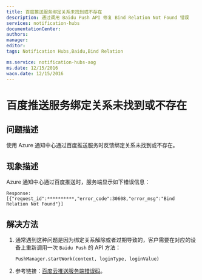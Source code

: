 ```yaml
---
title: 百度推送服务绑定关系未找到或不存在
description: 通过调用 Baidu Push API 修复 Bind Relation Not Found 错误
services: notification-hubs
documentationCenter: 
authors: 
manager: 
editor: 
tags: Notification Hubs,Baidu,Bind Relation

ms.service: notification-hubs-aog
ms.date: 12/15/2016
wacn.date: 12/15/2016
---
```


# 百度推送服务绑定关系未找到或不存在

## 问题描述

使用 Azure 通知中心通过百度推送服务时反馈绑定关系未找到或不存在。

## 现象描述

Azure 通知中心通过百度推送时，服务端显示如下错误信息：

```
Response:[{"request_id":**********,"error_code":30608,"error_msg":"Bind Relation Not Found"}]
```

## 解决方法

1. 通常遇到这种问题是因为绑定关系解除或者过期导致的，客户需要在对应的设备上重新调用一次 `Baidu Push` 的 API 方法：

    ```
    PushManager.startWork(context, loginType, loginValue)
    ```

2. 参考链接：[百度云推送服务端错误码](http://push.baidu.com/doc/restapi/error_code)。